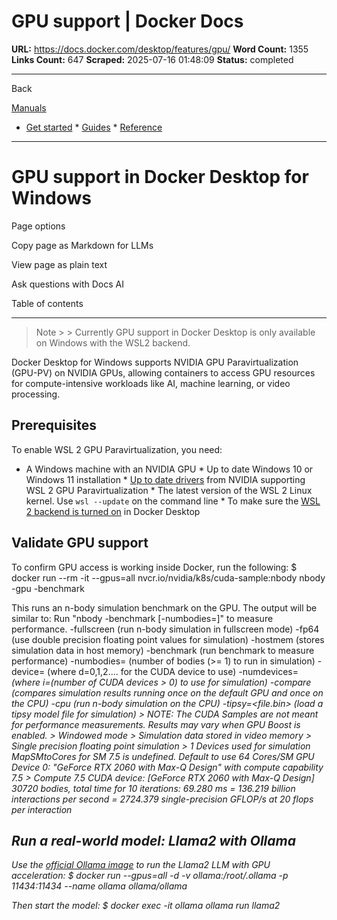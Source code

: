 # GPU support | Docker Docs

**URL:** https://docs.docker.com/desktop/features/gpu/
**Word Count:** 1355
**Links Count:** 647
**Scraped:** 2025-07-16 01:48:09
**Status:** completed

---

Back

[Manuals](https://docs.docker.com/manuals/)

  * [Get started](https://docs.docker.com/get-started/)   * [Guides](https://docs.docker.com/guides/)   * [Reference](https://docs.docker.com/reference/)

* * *

# GPU support in Docker Desktop for Windows

Page options

Copy page as Markdown for LLMs

View page as plain text

Ask questions with Docs AI

Table of contents

* * *

> Note >  > Currently GPU support in Docker Desktop is only available on Windows with the WSL2 backend.

Docker Desktop for Windows supports NVIDIA GPU Paravirtualization \(GPU-PV\) on NVIDIA GPUs, allowing containers to access GPU resources for compute-intensive workloads like AI, machine learning, or video processing.

## Prerequisites

To enable WSL 2 GPU Paravirtualization, you need:

  * A Windows machine with an NVIDIA GPU   * Up to date Windows 10 or Windows 11 installation   * [Up to date drivers](https://developer.nvidia.com/cuda/wsl) from NVIDIA supporting WSL 2 GPU Paravirtualization   * The latest version of the WSL 2 Linux kernel. Use `wsl --update` on the command line   * To make sure the [WSL 2 backend is turned on](https://docs.docker.com/desktop/features/wsl/#turn-on-docker-desktop-wsl-2) in Docker Desktop

## Validate GPU support

To confirm GPU access is working inside Docker, run the following:               $ docker run --rm -it --gpus=all nvcr.io/nvidia/k8s/cuda-sample:nbody nbody -gpu -benchmark     

This runs an n-body simulation benchmark on the GPU. The output will be similar to:               Run "nbody -benchmark [-numbodies=<numBodies>]" to measure performance.             -fullscreen       (run n-body simulation in fullscreen mode)             -fp64             (use double precision floating point values for simulation)             -hostmem          (stores simulation data in host memory)             -benchmark        (run benchmark to measure performance)             -numbodies=<N>    (number of bodies (>= 1) to run in simulation)             -device=<d>       (where d=0,1,2.... for the CUDA device to use)             -numdevices=<i>   (where i=(number of CUDA devices > 0) to use for simulation)             -compare          (compares simulation results running once on the default GPU and once on the CPU)             -cpu              (run n-body simulation on the CPU)             -tipsy=<file.bin> (load a tipsy model file for simulation)          > NOTE: The CUDA Samples are not meant for performance measurements. Results may vary when GPU Boost is enabled.          > Windowed mode     > Simulation data stored in video memory     > Single precision floating point simulation     > 1 Devices used for simulation     MapSMtoCores for SM 7.5 is undefined.  Default to use 64 Cores/SM     GPU Device 0: "GeForce RTX 2060 with Max-Q Design" with compute capability 7.5          > Compute 7.5 CUDA device: [GeForce RTX 2060 with Max-Q Design]     30720 bodies, total time for 10 iterations: 69.280 ms     = 136.219 billion interactions per second     = 2724.379 single-precision GFLOP/s at 20 flops per interaction     

## Run a real-world model: Llama2 with Ollama

Use the [official Ollama image](https://hub.docker.com/r/ollama/ollama) to run the Llama2 LLM with GPU acceleration:               $ docker run --gpus=all -d -v ollama:/root/.ollama -p 11434:11434 --name ollama ollama/ollama     

Then start the model:               $ docker exec -it ollama ollama run llama2